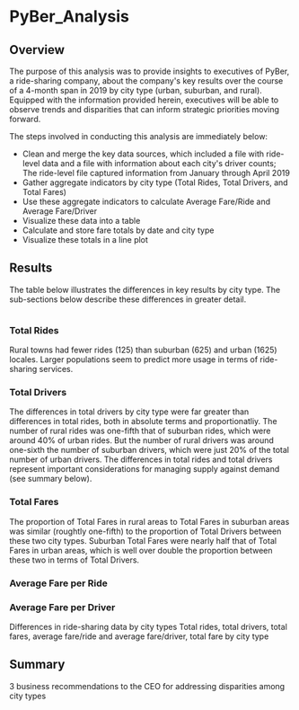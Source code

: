 # PyBer_Analysis

## Overview
The purpose of this analysis was to provide insights to executives of PyBer, a ride-sharing company, about the company's key results over the course of a 4-month span in 2019 by city type (urban, suburban, and rural). Equipped with the information provided herein, executives will be able to observe trends and disparities that can inform strategic priorities moving forward.

The steps involved in conducting this analysis are immediately below:

* Clean and merge the key data sources, which included a file with ride-level data and a file with information about each city's driver counts; The ride-level file captured information from January through April 2019
* Gather aggregate indicators by city type (Total Rides, Total Drivers, and Total Fares)
* Use these aggregate indicators to calculate Average Fare/Ride and Average Fare/Driver
* Visualize these data into a table
* Calculate and store fare totals by date and city type
* Visualize these totals in a line plot

## Results
The table below illustrates the differences in key results by city type. The sub-sections below describe these differences in greater detail.

<IMAGE>

### Total Rides
Rural towns had fewer rides (125) than suburban (625) and urban (1625) locales. Larger populations seem to predict more usage in terms of ride-sharing services.

### Total Drivers
The differences in total drivers by city type were far greater than differences in total rides, both in absolute terms and proportionatliy. The number of rural rides was one-fifth that of suburban rides, which were around 40% of urban rides. But the number of rural drivers was around one-sixth the number of suburban drivers, which were just 20% of the total number of urban drivers. The differences in total rides and total drivers represent important considerations for managing supply against demand (see summary below).

### Total Fares
The proportion of Total Fares in rural areas to Total Fares in suburban areas was similar (roughtly one-fifth) to the proportion of Total Drivers between these two city types. Suburban Total Fares were nearly half that of Total Fares in urban areas, which is well over double the proportion between these two in terms of Total Drivers.

### Average Fare per Ride


### Average Fare per Driver

Differences in ride-sharing data by city types
Total rides, total drivers, total fares, average fare/ride and average fare/driver, total fare by city type

## Summary
3 business recommendations to the CEO for addressing disparities among city types